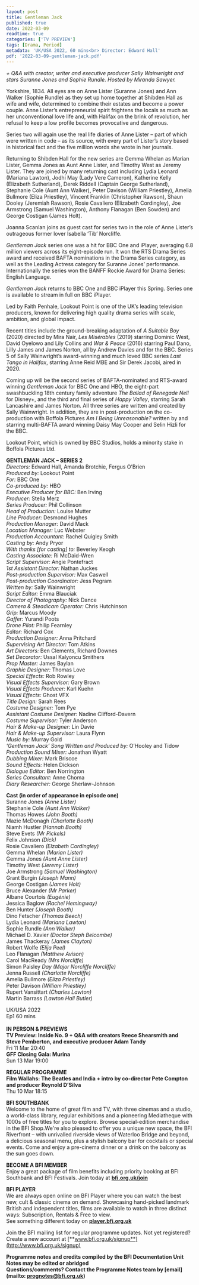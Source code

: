 ```yaml
---
layout: post
title: Gentleman Jack
published: true
date: 2022-03-09
readtime: true
categories: ['TV PREVIEW']
tags: [Drama, Period]
metadata: 'UK/USA 2022, 60 mins<br> Director: Edward Hall'
pdf: '2022-03-09-gentleman-jack.pdf'
---
```


_+ Q&A with creator, writer and executive producer Sally Wainwright and stars Suranne Jones and Sophie Rundle. Hosted by Miranda_ _Sawyer._

Yorkshire, 1834. All eyes are on Anne Lister (Suranne Jones) and Ann Walker (Sophie Rundle) as they set up home together at Shibden Hall as wife and wife, determined to combine their estates and become a power couple. Anne Lister’s entrepreneurial spirit frightens the locals as much as her unconventional love life and, with Halifax on the brink of revolution, her refusal to keep a low profile becomes provocative and dangerous.

Series two will again use the real life diaries of Anne Lister – part of which were written in code – as its source, with every part of Lister’s story based in historical fact and the five million words she wrote in her journals.

Returning to Shibden Hall for the new series are Gemma Whelan as Marian Lister, Gemma Jones as Aunt Anne Lister, and Timothy West as Jeremy Lister. They are joined by many returning cast including Lydia Leonard (Mariana Lawton), Jodhi May (Lady Vere Cameron), Katherine Kelly (Elizabeth Sutherland), Derek Riddell (Captain George Sutherland), Stephanie Cole (Aunt Ann Walker), Peter Davison (William Priestley), Amelia Bullmore (Eliza Priestley), Vincent Franklin (Christopher Rawson), Shaun Dooley (Jeremiah Rawson), Rosie Cavaliero (Elizabeth Cordingley), Joe Armstrong (Samuel Washington), Anthony Flanagan (Ben Sowden) and George Costigan (James Holt).

Joanna Scanlan joins as guest cast for series two in the role of Anne Lister’s outrageous former lover Isabella ‘Tib’ Norcliffe.

_Gentleman Jack_ series one was a hit for BBC One and iPlayer, averaging 6.8 million viewers across its eight-episode run. It won the RTS Drama Series award and received BAFTA nominations in the Drama Series category, as well as the Leading Actress category for Suranne Jones’ performance. Internationally the series won the BANFF Rockie Award for Drama Series: English Language.

_Gentleman Jack_ returns to BBC One and BBC iPlayer this Spring. Series one is available to stream in full on BBC iPlayer.

Led by Faith Penhale, Lookout Point is one of the UK’s leading television producers, known for delivering high quality drama series with scale, ambition, and global impact.

Recent titles include the ground-breaking adaptation of _A Suitable Boy_ (2020) directed by Mira Nair, _Les Misérables_ (2019) starring Dominic West, David Oyelowo and Lily Collins and _War & Peace_ (2016) starring Paul Dano, Lilly James and James Norton, all by Andrew Davies and for the BBC. Series 5 of Sally Wainwright’s award-winning and much loved BBC series _Last Tango in Halifax_, starring Anne Reid MBE and Sir Derek Jacobi, aired in 2020.

Coming up will be the second series of BAFTA-nominated and RTS-award winning _Gentleman Jack_ for BBC One and HBO, the eight-part swashbuckling 18th century family adventure _The Ballad of Renegade Nell_ for Disney+, and the third and final series of _Happy Valley_, starring Sarah Lancashire and James Norton. All three series are written and created by Sally Wainwright. In addition, they are in post-production on the co-production with Boffola Pictures _Am I Being Unreasonable?_ written by and starring multi-BAFTA award winning Daisy May Cooper and Selin Hizli for the BBC.

Lookout Point, which is owned by BBC Studios, holds a minority stake in Boffola Pictures Ltd.<br>

**GENTLEMAN JACK – SERIES 2**<br>
_Directors:_ Edward Hall, Amanda Brotchie, Fergus O’Brien<br>
_Produced by:_ Lookout Point<br>
_For:_ BBC One<br>
_Co-produced by:_ HBO<br>
_Executive Producer for BBC:_ Ben Irving<br>
_Producer:_ Stella Merz<br>
_Series Producer:_ Phil Collinson<br>
_Head of Production:_ Louise Mutter<br>
_Line Producer:_ Desmond Hughes<br>
_Production Manager:_ David Mack<br>
_Location Manager:_ Luc Webster<br>
_Production Accountant:_ Rachel Quigley Smith<br>
_Casting by:_ Andy Pryor<br>
_With thanks [for casting] to:_ Beverley Keogh<br>
_Casting Associate:_ Ri McDaid-Wren<br>
_Script Supervisor:_ Angie Pontefract<br>
_1st Assistant Director:_ Nathan Juckes<br>
_Post-production Supervisor:_ Max Caswell<br>
_Post-production Coordinator:_ Jess Pegram<br>
_Written by:_ Sally Wainwright<br>
_Script Editor:_ Emma Blauciak<br>
_Director of Photography:_ Nick Dance<br>
_Camera & Steadicam Operator:_ Chris Hutchinson<br>
_Grip:_ Marcus Moody<br>
_Gaffer:_ Yurandi Poots<br>
_Drone Pilot:_ Philip Fearnley<br>
_Editor:_ Richard Cox<br>
_Production Designer:_ Anna Pritchard<br>
_Supervising Art Director:_ Tom Atkins<br>
_Art Directors:_ Ben Clements,  Richard Downes<br>
_Set Decorator:_ Ussal Kalyoncu Smithers<br>
_Prop Master:_ James Baylan<br>
_Graphic Designer:_ Thomas Love<br>
_Special Effects:_ Rob Rowley<br>
_Visual Effects Supervisor:_ Gary Brown<br>
_Visual Effects Producer:_ Karl Kuehn<br>
_Visual Effects:_ Ghost VFX<br>
_Title Design:_ Sarah Rees<br>
_Costume Designer:_ Tom Pye<br>
_Assistant Costume Designer:_ Nadine Clifford-Davern<br>
_Costume Supervisor:_ Tyler Anderson<br>
_Hair & Make-up Designer:_ Lin Davie<br>
_Hair & Make-up Supervisor:_ Laura Flynn<br>
_Music by:_ Murray Gold<br>
_‘Gentleman Jack’ Song Written and Produced by:_ O’Hooley and Tidow<br>
_Production Sound Mixer:_ Jonathan Wyatt<br>
_Dubbing Mixer:_ Mark Briscoe<br>
_Sound Effects:_ Helen Dickson<br>
_Dialogue Editor:_ Ben Norrington<br>
_Series Consultant:_ Anne Choma<br>
_Diary Researcher:_ George Sherlaw-Johnson<br>

**Cast (in order of appearance in episode one)**<br>
Suranne  Jones _(Anne Lister)_<br>
Stephanie  Cole _(Aunt Ann Walker)_<br>
Thomas  Howes _(John Booth)_<br>
Mazie  McDonagh _(Charlotte Booth)_<br>
Niamh  Hustler _(Hannah Booth)_<br>
Steve  Evets _(Mr Pickels)_<br>
Felix  Johnson _(Dick)_<br>
Rosie  Cavaliero _(Elzabeth Cordingley)_<br>
Gemma  Whelan _(Marian Lister)_<br>
Gemma Jones _(Aunt Anne Lister)_<br>
Timothy  West _(Jeremy Lister)_<br>
Joe  Armstrong _(Samuel Washington)_<br>
Grant  Burgin _(Joseph Mann)_<br>
George  Costigan _(James Holt)_<br>
Bruce  Alexander _(Mr Parker)_<br>
Albane  Courtois _(Eugénie)_<br>
Jessica  Baglow _(Rachel Hemingway)_<br>
Ben  Hunter _(Joseph Booth)_<br>
Dino Fetscher _(Thomas Beech)_<br>
Lydia  Leonard _(Mariana Lawton)_<br>
Sophie  Rundle _(Ann Walker)_<br>
Michael D.  Xavier _(Doctor Steph Belcombe)_<br>
James Thackeray _(James Clayton)_<br>
Robert Wolfe _(Elija Peel)_<br>
Leo Flanagan _(Matthew Avison)_<br>
Carol MacReady _(Mrs Norcliffe)_<br>
Simon Paisley _Day (Major Norcliffe Norcliffe)_<br>
Jenna Russell _(Charlotte Norcliffe)_<br>
Amelia Bullmore _(Eliza Priestley)_<br>
Peter Davison _(William Priestley)_<br>
Rupert Vansittart _(Charles Lawton)_<br>
Martin Barrass _(Lawton Hall Butler)_<br>

UK/USA 2022<br>
Ep1 60 mins<br>
<br>
**IN PERSON & PREVIEWS**<br>
**TV Preview: Inside No. 9 + Q&A with creators Reece Shearsmith and Steve Pemberton, and executive producer Adam Tandy**<br>
Fri 11 Mar 20:40<br>
**GFF Closing Gala: Murina**<br>
Sun 13 Mar 19:00<br>

**REGULAR PROGRAMME**<br>
**Film Wallahs: The Beatles and India + intro by co-director Pete Compton and producer Reynold D’Silva**<br>
Thu 10 Mar 18:15<br>

**BFI SOUTHBANK**  
Welcome to the home of great film and TV, with three cinemas and a studio, a world-class library, regular exhibitions and a pioneering Mediatheque with 1000s of free titles for you to explore. Browse special-edition merchandise in the BFI Shop.We&#39;re also pleased to offer you a unique new space, the BFI Riverfront – with unrivalled riverside views of Waterloo Bridge and beyond, a delicious seasonal menu, plus a stylish balcony bar for cocktails or special events. Come and enjoy a pre-cinema dinner or a drink on the balcony as the sun goes down.  

**BECOME A BFI MEMBER**  
Enjoy a great package of film benefits including priority booking at BFI Southbank and BFI Festivals. Join today at [**bfi.org.uk/join**](http://www.bfi.org.uk/join)  

**BFI PLAYER**  
 We are always open online on BFI Player where you can watch the best new, cult &amp; classic cinema on demand. Showcasing hand-picked landmark British and independent titles, films are available to watch in three distinct ways: Subscription, Rentals &amp; Free to view.<br> 
See something different today on [**player.bfi.org.uk**](https://player.bfi.org.uk/)

Join the BFI mailing list for regular programme updates. Not yet registered? Create a new account at [**www.bfi.org.uk/signup**](http://www.bfi.org.uk/signup)

**Programme notes and credits compiled by the BFI Documentation Unit  
Notes may be edited or abridged  
Questions/comments? Contact the Programme Notes team by [email](mailto: prognotes@bfi.org.uk)**
